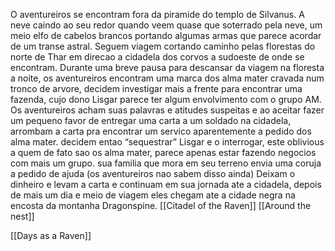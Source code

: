 O aventureiros se encontram fora da piramide do templo de Silvanus. A neve caindo ao seu redor quando veem quase que soterrado pela neve, um meio elfo de cabelos brancos portando algumas armas que parece acordar de um transe astral. Seguem viagem cortando caminho pelas florestas do norte de Thar em direcao a cidadela dos corvos a sudoeste de onde se encontram.
Durante uma breve pausa para descansar da viagem na floresta a noite, os aventureiros encontram uma marca dos alma mater cravada num tronco de arvore, decidem investigar mais a frente para encontrar uma fazenda, cujo dono Lisgar parece ter algum envolvimento com o grupo AM. Os aventureiros acham suas palavras e atitudes suspeitas e ao aceitar fazer um pequeno favor de entregar uma carta a um soldado na cidadela, arrombam a carta pra encontrar um servico aparentemente a pedido dos alma mater. decidem entao “sequestrar” Lisgar e o interrogar, este oblivious a quem de fato sao os alma mater, parece apenas estar fazendo negocios com mais um grupo. sua familia que mora em seu terreno envia uma coruja a pedido de ajuda (os aventureiros nao sabem disso ainda)
Deixam o dinheiro e levam a carta e continuam em sua jornada ate a cidadela, depois de mais um dia e meio de viagem eles chegam ate a cidade negra na encosta da montanha Dragonspine.
[[Citadel of the Raven]]
[[Around the nest]]
  
[[Days as a Raven]]